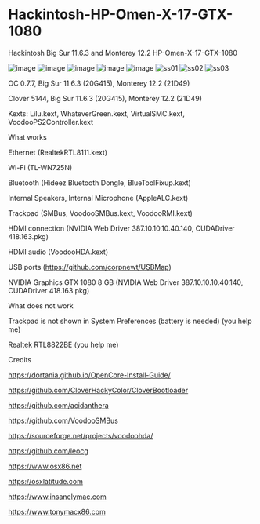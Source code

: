 # Hackintosh-HP-Omen-X-17-GTX-1080
Hackintosh Big Sur 11.6.3 and Monterey 12.2 HP-Omen-X-17-GTX-1080

![image](https://user-images.githubusercontent.com/79387598/152278436-f3634699-617c-4d82-a60b-8cb7d54f02de.png)
![image](https://user-images.githubusercontent.com/79387598/152271725-ed0c6a83-4db8-4638-a351-96c11cee071f.png)
![image](https://user-images.githubusercontent.com/79387598/152271970-90aa9ce5-ce81-44bb-a844-dae3a2ada1e3.png)
![image](https://user-images.githubusercontent.com/79387598/152271995-39f8f88d-ccea-4122-83d5-1a494f80d50f.png)
![image](https://user-images.githubusercontent.com/79387598/152272028-78ea0fb5-1138-4d80-a68d-4d7878f26b47.png)
![ss01](https://user-images.githubusercontent.com/79387598/152713129-ac622263-a0fb-4fc3-be6c-7436c76e989b.png)
![ss02](https://user-images.githubusercontent.com/79387598/152713147-2ace709d-d7d7-4e87-aac1-fd49d0189042.png)
![ss03](https://user-images.githubusercontent.com/79387598/152713168-8f5687c7-acab-4544-8d21-1589edc74164.png)

OC 0.7.7, Big Sur 11.6.3 (20G415), Monterey 12.2 (21D49)

Clover 5144, Big Sur 11.6.3 (20G415), Monterey 12.2 (21D49)

Kexts: Lilu.kext, WhateverGreen.kext, VirtualSMC.kext, VoodooPS2Controller.kext

What works

Ethernet (RealtekRTL8111.kext)

Wi-Fi (TL-WN725N)

Bluetooth (Hideez Bluetooth Dongle, BlueToolFixup.kext)

Internal Speakers, Internal Microphone (AppleALC.kext)

Trackpad (SMBus, VoodooSMBus.kext, VoodooRMI.kext)

HDMI connection (NVIDIA Web Driver 387.10.10.10.40.140, CUDADriver 418.163.pkg)

HDMI audio (VoodooHDA.kext)

USB ports (https://github.com/corpnewt/USBMap)

NVIDIA Graphics GTX 1080 8 GB (NVIDIA Web Driver 387.10.10.10.40.140, CUDADriver 418.163.pkg)


What does not work

Trackpad is not shown in System Preferences (battery is needed) (you help me)

Realtek RTL8822BE (you help me)

Credits

https://dortania.github.io/OpenCore-Install-Guide/

https://github.com/CloverHackyColor/CloverBootloader

https://github.com/acidanthera

https://github.com/VoodooSMBus

https://sourceforge.net/projects/voodoohda/

https://github.com/leocg

https://www.osx86.net 

https://osxlatitude.com 

https://www.insanelymac.com 

https://www.tonymacx86.com  

